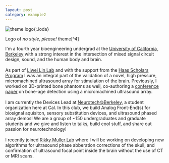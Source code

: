 ```yaml
---
layout: post
category: example2
---
```

![theme logo](https://raw.githubusercontent.com/riggraz/no-style-please/master/juri.jpg){:.ioda}

Logo of *no style, please!* theme[^4]

  I'm a fourth year bioengineering undergrad at the <a href="https://en.wikipedia.org/wiki/University_of_California,_Berkeley"> University of California, Berkeley</a> with a strong interest in the intersection of mixed signal circuit design, sound, and the human body and brain.<br><br>
  As part of <a href="https://linlab.me.berkeley.edu/">Liwei Lin Lab</a> and with the support from the <a href="https://research.berkeley.edu/hsp-scholars/sean-isomatsu/">Haas Scholars Program</a> I was an integral part of the validation of a novel, high pressure, micromachined ultrasound array for stimulation of the brain. Previously, I worked on 3D-printed bone phantoms as well, co-authoring a <a href="https://scholar.google.com/citations?view_op=view_citation&hl=en&user=KZ48Jh8AAAAJ&citation_for_view=KZ48Jh8AAAAJ:u5HHmVD_uO8C">conference paper</a> on bone-age detection using a micromachined ultrasound array.<br><br>
  I am currently the Devices Lead at <a href="https://neurotech.studentorg.berkeley.edu/">Neurotech@Berkeley</a>, a student organization here at Cal. In this club, we build Analog Front-End(s) for biosignal aquisiton, sensory substitution devices, and ultrasound phased array demos! We are a group of ~150 undergraduates and graduate students and we give and listen to talks, build cool stuff, and share out passion for neurotechnology!<br><br>
  I recently joined <a href="https://www.rikkymuller.com/">Rikky Muller Lab</a> where I will be working on developing new algorithms for ultrasound phase abberation corrections of the skull, and confirmation of ultrasound focal point inside the brain without the use of CT or MRI scans. <br>
